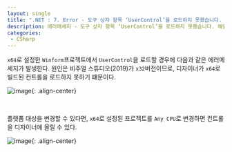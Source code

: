 ```yaml
---
layout: single
title: ".NET : 7. Error - 도구 상자 항목 ‘UserControl’을 로드하지 못했습니다. 해당 항목은 도구 상자에서 제거됩니다. "
description: 에러메세지 - 도구 상자 항목 ‘UserControl’을 로드하지 못했습니다. 해당 항목은 도구 상자에서 제거됩니다.
categories:
 - CSharp
---
```


`x64`로 설정한 `Winform`프로젝트에서 `UserControl`을 로드할 경우에 다음과 같은 에러메세지가 발생한다. 원인은 비주얼 스튜디오(2019)가 `x32`버전이므로, 디자이너가 `x64`로 빌드된 컨트롤을 로드하지 못하기 떄문이다.

![image](https://user-images.githubusercontent.com/38006679/161206712-e1747a07-b5ba-421d-8409-19fc7b8ea159.png){: .align-center}

<br/>

플랫폼 대상을 변경할 수 있다면, `x64`로 설정된 프로젝트를 `Any CPU`로 변경하면 컨트롤을 디자이너에 올릴 수 있다.

![image](https://user-images.githubusercontent.com/38006679/161206746-df5a7767-4543-4218-903f-1b5b0d47eab3.png){: .align-center}
